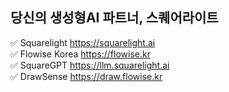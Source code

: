 ## 당신의 생성형AI 파트너, 스퀘어라이트

✅ Squarelight https://squarelight.ai  
✅ Flowise Korea https://flowise.kr  
✅ SquareGPT https://llm.squarelight.ai   
✅ DrawSense https://draw.flowise.kr  

<!--

**Here are some ideas to get you started:**

🙋‍♀️ A short introduction - what is your organization all about?
🌈 Contribution guidelines - how can the community get involved?
👩‍💻 Useful resources - where can the community find your docs? Is there anything else the community should know?
🍿 Fun facts - what does your team eat for breakfast?
🧙 Remember, you can do mighty things with the power of [Markdown](https://docs.github.com/github/writing-on-github/getting-started-with-writing-and-formatting-on-github/basic-writing-and-formatting-syntax)
-->
